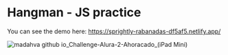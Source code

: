 # Hangman - JS practice


You can see the demo here: https://sprightly-rabanadas-df5af5.netlify.app/

![madahva github io_Challenge-Alura-2-Ahoracado_(iPad Mini)](https://user-images.githubusercontent.com/89199369/167236649-9516df83-7051-4bbc-bdf7-c4bf2ed4df92.png)
